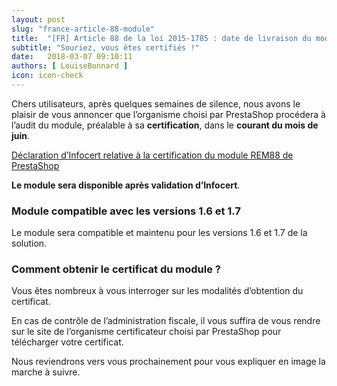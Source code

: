 ```yaml
---
layout: post
slug: "france-article-88-module"
title:  "[FR] Article 88 de la loi 2015-1785 : date de livraison du module"
subtitle: "Souriez, vous êtes certifiés !"
date:   2018-03-07 09:10:11
authors: [ LouiseBonnard ]
icon: icon-check
---
```


Chers utilisateurs, après quelques semaines de silence, nous avons le plaisir de vous annoncer que l’organisme choisi par PrestaShop procédera à l’audit du module, préalable à sa **certification**, dans le **courant du mois de juin**.

[Déclaration d’Infocert relative à la certification du module REM88 de PrestaShop](https://www.prestashop.com/en/system/files/filedepot/9/decla-17477-prestashop-ed1.pdf)

**Le module sera disponible après validation d’Infocert**.


### Module compatible avec les versions 1.6 et 1.7

Le module sera compatible et maintenu pour les versions 1.6 et 1.7 de la solution.


### Comment obtenir le certificat du module ?

Vous êtes nombreux à vous interroger sur les modalités d’obtention du certificat.

En cas de contrôle de l’administration fiscale, il vous suffira de vous rendre sur le site de l’organisme certificateur choisi par PrestaShop pour télécharger votre certificat.

Nous reviendrons vers vous prochainement pour vous expliquer en image la marche à suivre.
